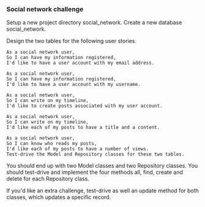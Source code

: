 ### Social network challenge

Setup a new project directory social_network.
Create a new database social_network.

Design the two tables for the following user stories.
````
As a social network user,
So I can have my information registered,
I'd like to have a user account with my email address.

As a social network user,
So I can have my information registered,
I'd like to have a user account with my username.

As a social network user,
So I can write on my timeline,
I'd like to create posts associated with my user account.

As a social network user,
So I can write on my timeline,
I'd like each of my posts to have a title and a content.

As a social network user,
So I can know who reads my posts,
I'd like each of my posts to have a number of views.
Test-drive the Model and Repository classes for these two tables.
````

You should end up with two Model classes and two Repository classes.
You should test-drive and implement the four methods all, find, create and delete for each Repository class.

If you'd like an extra challenge, test-drive as well an update method for both classes, which updates a specific record.
